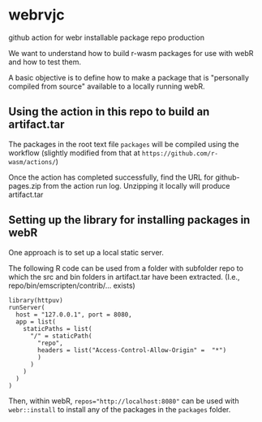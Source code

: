 # webrvjc

github action for webr installable package repo production

We want to understand how to build r-wasm packages for use with webR
and how to test them.

A basic objective is to define how to make a package that is "personally compiled
from source" available to a locally running webR.

## Using the action in this repo to build an artifact.tar

The packages in the root text file `packages` will be compiled
using the workflow (slightly modified from that at `https://github.com/r-wasm/actions/`)

Once the action has completed successfully, find the URL for github-pages.zip from
the action run log.  Unzipping it locally will produce artifact.tar

## Setting up the library for installing packages in webR

One approach is to set up a local static server.

The following R code can be used from a folder with
subfolder repo to which the src and bin folders in artifact.tar
have been extracted.  (I.e., repo/bin/emscripten/contrib/... exists)

```
library(httpuv)
runServer(
  host = "127.0.0.1", port = 8080,
  app = list(
    staticPaths = list(
      "/" = staticPath(
        "repo",
        headers = list("Access-Control-Allow-Origin" =  "*")
        )
      )
    )
  )
)
```

Then, within webR, `repos="http://localhost:8080"` can be used with
`webr::install` to install any of the packages in the `packages` folder.
